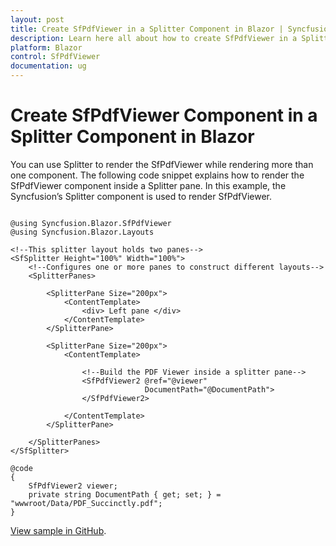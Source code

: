 ```yaml
---
layout: post
title: Create SfPdfViewer in a Splitter Component in Blazor | Syncfusion
description: Learn here all about how to create SfPdfViewer in a Splitter Component in Syncfusion Blazor SfPdfViewer component.
platform: Blazor
control: SfPdfViewer
documentation: ug
---
```


# Create SfPdfViewer Component in a Splitter Component in Blazor

You can use Splitter to render the SfPdfViewer while rendering more than one component. The following code snippet explains how to render the SfPdfViewer component inside a Splitter pane. In this example, the Syncfusion’s Splitter component is used to render SfPdfViewer.

```cshtml

@using Syncfusion.Blazor.SfPdfViewer
@using Syncfusion.Blazor.Layouts

<!--This splitter layout holds two panes-->
<SfSplitter Height="100%" Width="100%">
    <!--Configures one or more panes to construct different layouts-->
    <SplitterPanes>

        <SplitterPane Size="200px">
            <ContentTemplate>
                <div> Left pane </div>
            </ContentTemplate>
        </SplitterPane>

        <SplitterPane Size="200px">
            <ContentTemplate>

                <!--Build the PDF Viewer inside a splitter pane-->
                <SfPdfViewer2 @ref="@viewer"
                              DocumentPath="@DocumentPath">
                </SfPdfViewer2>

            </ContentTemplate>
        </SplitterPane>

    </SplitterPanes>
</SfSplitter>

@code
{
    SfPdfViewer2 viewer;
    private string DocumentPath { get; set; } = "wwwroot/Data/PDF_Succinctly.pdf";
}

```

[View sample in GitHub](https://github.com/SyncfusionExamples/blazor-pdf-viewer-examples/tree/master/Common/Render%20the%20PDF%20Viewer%20on%20Splitter%20-%20SfPdfViewer).